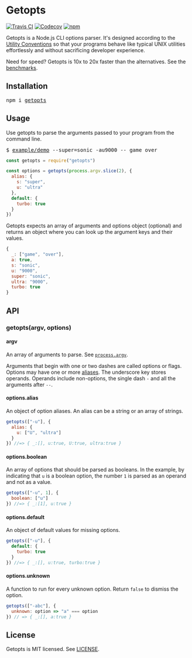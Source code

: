 # Getopts

[![Travis CI](https://img.shields.io/travis/jorgebucaran/getopts/master.svg)](https://travis-ci.org/jorgebucaran/getopts)
[![Codecov](https://img.shields.io/codecov/c/github/jorgebucaran/getopts/master.svg)](https://codecov.io/gh/jorgebucaran/getopts)
[![npm](https://img.shields.io/npm/v/getopts.svg)](https://www.npmjs.org/package/getopts)

Getopts is a Node.js CLI options parser. It's designed according to the [Utility Conventions](http://pubs.opengroup.org/onlinepubs/9699919799/basedefs/V1_chap12.html) so that your programs behave like typical UNIX utilities effortlessly and without sacrificing developer experience.

Need for speed? Getopts is 10x to 20x faster than the alternatives. See the [benchmarks](/bench).

## Installation

<pre>
npm i <a href="https://www.npmjs.com/package/getopts">getopts</a>
</pre>

## Usage

Use getopts to parse the arguments passed to your program from the command line.

<pre>
$ <a href="./example/demo">example/demo</a> --super=sonic -au9000 -- game over
</pre>

```js
const getopts = require("getopts")

const options = getopts(process.argv.slice(2), {
  alias: {
    s: "super",
    u: "ultra"
  },
  default: {
    turbo: true
  }
})
```

Getopts expects an array of arguments and options object (optional) and returns an object where you can look up the argument keys and their values.

```js
{
  _: ["game", "over"],
  a: true,
  s: "sonic",
  u: "9000",
  super: "sonic",
  ultra: "9000",
  turbo: true
}
```

## API

### getopts(argv, options)

#### argv

An array of arguments to parse. See [`process.argv`](https://nodejs.org/docs/latest/api/process.html#process_process_argv).

Arguments that begin with one or two dashes are called options or flags. Options may have one or more [aliases](#optionsalias). The underscore key stores operands. Operands include non-options, the single dash `-` and all the arguments after `--`.

#### options.alias

An object of option aliases. An alias can be a string or an array of strings.

```js
getopts(["-u"], {
  alias: {
    u: ["U", "ultra"]
  }
}) //=> { _:[], u:true, U:true, ultra:true }
```

#### options.boolean

An array of options that should be parsed as booleans. In the example, by indicating that `u` is a boolean option, the number `1` is parsed as an operand and not as a value.

```js
getopts(["-u", 1], {
  boolean: ["u"]
}) //=> { _:[1], u:true }
```

#### options.default

An object of default values for missing options.

```js
getopts(["-u"], {
  default: {
    turbo: true
  }
}) //=> { _:[], u:true, turbo:true }
```

#### options.unknown

A function to run for every unknown option. Return `false` to dismiss the option.

```js
getopts(["-abc"], {
  unknown: option => "a" === option
}) // => { _:[], a:true }
```

## License

Getopts is MIT licensed. See [LICENSE](LICENSE.md).
